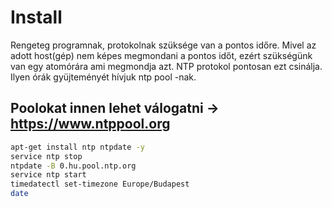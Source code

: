# Install
Rengeteg programnak, protokolnak szüksége van a pontos időre. Mivel az adott host(gép) nem képes megmondani a pontos időt, ezért szükségünk van egy atomórára ami megmondja azt. NTP protokol pontosan ezt csinálja. Ilyen órák gyüjteményét hívjuk ntp pool -nak.
## Poolokat innen lehet válogatni -> https://www.ntppool.org
```bash
apt-get install ntp ntpdate -y
service ntp stop
ntpdate -B 0.hu.pool.ntp.org
service ntp start
timedatectl set-timezone Europe/Budapest
date
```
